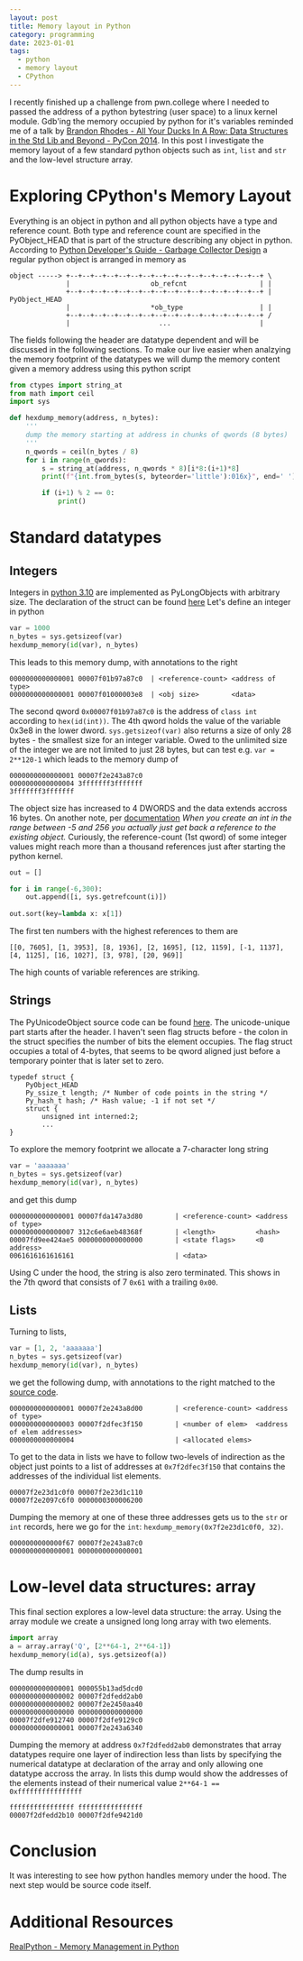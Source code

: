 ```yaml
---
layout: post
title: Memory layout in Python
category: programming
date: 2023-01-01
tags:
  - python 
  - memory layout
  - CPython
---
```

I recently finished up a challenge from pwn.college where I needed to passed the address of a python bytestring (user space) to a linux kernel module. Gdb'ing the memory occupied by python for it's variables reminded me of a talk by [Brandon Rhodes - All Your Ducks In A Row: Data Structures in the Std Lib and Beyond - PyCon 2014](https://www.youtube.com/watch?v=fYlnfvKVDoM). In this post I investigate the memory layout of a few standard python objects such as `int`, `list` and `str` and the low-level structure array.
<!--more-->
# Exploring CPython's Memory Layout
Everything is an object in python and all python objects have a type and reference count. Both type and reference count are specified in the PyObject_HEAD that is part of the structure describing any object in python. According to [Python Developer's Guide - Garbage Collector Design](https://devguide.python.org/internals/garbage-collector/) a regular python object is arranged in memory as
```
object -----> +--+--+--+--+--+--+--+--+--+--+--+--+--+--+--+--+ \
              |                    ob_refcnt                  | |
              +--+--+--+--+--+--+--+--+--+--+--+--+--+--+--+--+ | PyObject_HEAD
              |                    *ob_type                   | |
              +--+--+--+--+--+--+--+--+--+--+--+--+--+--+--+--+ /
              |                      ...                      |
```
The fields following the header are datatype dependent and will be discussed in the following sections. To make our live easier when analzying the memory footprint of the datatypes we will dump the memory content given a memory address using this python script 
```python
from ctypes import string_at
from math import ceil
import sys

def hexdump_memory(address, n_bytes):
	'''
	dump the memory starting at address in chunks of qwords (8 bytes)
	'''
    n_qwords = ceil(n_bytes / 8)
    for i in range(n_qwords):
        s = string_at(address, n_qwords * 8)[i*8:(i+1)*8]
        print(f"{int.from_bytes(s, byteorder='little'):016x}", end=' ')

        if (i+1) % 2 == 0:
            print()
```
#  Standard datatypes
## Integers
Integers in [python 3.10](https://docs.python.org/3.10/c-api/long.html?highlight=integer) are implemented as PyLongObjects with arbitrary size. The declaration of the struct can be found [here](https://github.com/python/cpython/blob/3.10/Include/longintrepr.h)
Let's define an integer in python
```python
var = 1000
n_bytes = sys.getsizeof(var)
hexdump_memory(id(var), n_bytes)        
```
This leads to this memory dump, with annotations to the right
```
0000000000000001 00007f01b97a87c0  | <reference-count> <address of type>
0000000000000001 00007f01000003e8  | <obj size>        <data>
```
The second qword `0x00007f01b97a87c0` is the address of `class int` according to `hex(id(int))`. The 4th qword holds the value of the variable 0x3e8 in the lower dword.  `sys.getsizeof(var)` also returns a size of only 28 bytes - the smallest size for an integer variable. Owed to the unlimited size of the integer we are not limited to just 28 bytes, but can test e.g. `var = 2**120-1` which leads to the memory dump of
```
0000000000000001 00007f2e243a87c0 
0000000000000004 3fffffff3fffffff 
3fffffff3fffffff
```
The object size has increased to 4 DWORDS and the data extends accross 16 bytes. 
On another note,  per [documentation](https://docs.python.org/3/c-api/long.html) *When you create an int in the range between -5 and 256 you actually just get back a reference to the existing object.* Curiously, the reference-count (1st qword) of some integer values might reach more than a thousand references just after starting the python kernel.
```python
out = []

for i in range(-6,300):
    out.append([i, sys.getrefcount(i)])
    
out.sort(key=lambda x: x[1])
```
The first ten numbers with the highest references to them are 
```
[[0, 7605], [1, 3953], [8, 1936], [2, 1695], [12, 1159], [-1, 1137], [4, 1125], [16, 1027], [3, 978], [20, 969]]
```
The high counts of variable references are striking. 
## Strings
The PyUnicodeObject source code can be found [here](https://github.com/python/cpython/blob/3.10/Include/cpython/unicodeobject.h). The unicode-unique part starts after the header. I haven't seen flag structs before - the colon in the struct specifies the number of bits the element occupies. The flag struct occupies a total of 4-bytes, that seems to be qword aligned just before a temporary pointer that is later set to zero. 
```
typedef struct {
	PyObject_HEAD
	Py_ssize_t length; /* Number of code points in the string */
	Py_hash_t hash; /* Hash value; -1 if not set */
	struct {
		unsigned int interned:2;
		...
}
```
To explore the memory footprint we allocate a 7-character long string
```python
var = 'aaaaaaa'
n_bytes = sys.getsizeof(var)
hexdump_memory(id(var), n_bytes)        
```
and get this dump
```
0000000000000001 00007fda147a3d80        | <reference-count> <address of type> 
0000000000000007 312c6e6aeb48368f        | <length>          <hash>
00007fd9ee424ae5 0000000000000000        | <state flags>     <0 address>
0061616161616161                         | <data>
```
Using C under the hood, the string is also zero terminated. This shows in the 7th qword that consists of 7 `0x61` with a trailing `0x00`. 
## Lists
Turning to lists,
```python
var = [1, 2, 'aaaaaaa']
n_bytes = sys.getsizeof(var)
hexdump_memory(id(var), n_bytes)        
```
we get the following dump, with annotations to the right matched to the [source code](https://github.com/python/cpython/blob/02f72b8b938e301bbaaf0142547014e074bd564c/Include/cpython/listobject.h).
```
0000000000000001 00007f2e243a8d00        | <reference-count> <address of type> 
0000000000000003 00007f2dfec3f150        | <number of elem>  <address of elem addresses>
0000000000000004                         | <allocated elems>
```
To get to the data in lists we have to follow two-levels of indirection as the object just points to a list of addresses at `0x7f2dfec3f150` that contains the addresses of the individual list elements. 
```
00007f2e23d1c0f0 00007f2e23d1c110 
00007f2e2097c6f0 0000000300006200
```
Dumping the memory at one of these three addresses gets us to the `str` or `int` records, here we go for the `int`: `hexdump_memory(0x7f2e23d1c0f0, 32)`. 
```
0000000000000f67 00007f2e243a87c0 
0000000000000001 0000000000000001
```

# Low-level data structures: array
This final section explores a low-level data structure: the array. Using the array module we create a unsigned long long array with two elements. 
```python
import array
a = array.array('Q', [2**64-1, 2**64-1])
hexdump_memory(id(a), sys.getsizeof(a))
```
The dump results in
```
0000000000000001 000055b13ad5dcd0 
0000000000000002 00007f2dfedd2ab0 
0000000000000002 00007f2e2450aa40 
0000000000000000 0000000000000000 
00007f2dfe912740 00007f2dfe9129c0 
0000000000000001 00007f2e243a6340
```
Dumping the memory at address `0x7f2dfedd2ab0` demonstrates that array datatypes require one layer of indirection less than lists by specifying the numerical datatype at declaration of the array and only allowing one datatype accross the array. In lists this dump would show the addresses of the elements instead of their numerical value `2**64-1 == 0xffffffffffffffff`
```
ffffffffffffffff ffffffffffffffff 
00007f2dfedd2b10 00007f2dfe9421d0 
```
# Conclusion
It was interesting to see how python handles memory under the hood. The next step would be source code itself.

# Additional Resources
[RealPython - Memory Management in Python](https://realpython.com/python-memory-management/#the-default-python-implementation)

